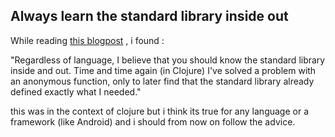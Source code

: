 
## Always learn the standard library inside out

While reading [this blogpost](http://blog.jayfields.com/2012/10/clojure-avoiding-anonymous-functions.html) , i found : 

"Regardless of language, I believe that you should know the standard library inside and out. Time and time again (in Clojure) I've solved a problem with an anonymous function, only to later find that the standard library already defined exactly what I needed."

this was in the context of clojure but i think its true for any language or a framework (like Android) and i should from now on follow the advice.




